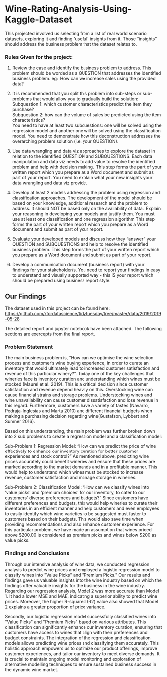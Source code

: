 # Wine-Rating-Analysis-Using-Kaggle-Dataset

This projected involved us selecting from a list of real world scenario datasets, exploring it and finding 'useful' insights from it. Those “insights” should address the business problem that the dataset relates to.

### Rules Given for the project:
1. Review the case and identify the business problem to address. This problem should be worded as a QUESTION that addresses the identified business problem. 
eg:  How can we increase sales using the provided data?  


2. It is recommended that you split this problem into sub-steps or sub-problems that would allow you to gradually build the solution: <br>
Subquestion 1: which customer characteristics predict the item they purchase? <br>
Subquestion 2: how can the volume of sales be predicted using the item characteristics? <br> 
You need to have at least two subquestions: one will be solved using the regression model and another one will be solved using the classification model. 
You need to demonstrate how this deconstruction addresses the overarching problem solution (i.e. your QUESTION). 


3. Use data wrangling and data viz approaches to explore the dataset in relation to the identified QUESTION and SUBQUESTIONS. Each data manipulation and data viz needs to add value to resolve the identified problem and help with decision making.  
This step forms the part of your written report which you prepare as a Word document and submit as part of your report. 
You need to explain what your new insights your data wrangling and data viz provide. 


4. Develop at least 2 models addressing the problem using regression and classification approaches. The development of the model should be based on your knowledge, additional research and the problem to address. It should NOT be based only on the availability of data.  
Explain your reasoning in developing your models and justify them. 
You must use at least one classification and one regression algorithm 
This step forms the part of your written report which you prepare as a Word document and submit as part of your report. 


5. Evaluate your developed models and discuss how they “answer” your QUESTION and SUBQUESTIONS and help to resolve the identified business problem. 
This step forms the part of your written report which you prepare as a Word document and submit as part of your report. 


6. Develop a communication document (business report) with your findings for your stakeholder/s. You need to report your findings in easy to understand and visually supported way - this IS your report which should be prepared using business report style.

## Our Findings

The dataset used in this project can be found here: https://github.com/rfordatascience/tidytuesday/tree/master/data/2019/2019-05-28

The detailed report and jupyter notebook have been attached. The following sections are exercepts from the final report.

### Problem Statement
The main business problem is, “How can we optimise the wine selection process and customer’s wine buying experience, in order to curate an inventory that would ultimately lead to increased customer satisfaction and revenue of this particular winery?”.
Today one of the key challenges that wineries face is inventory curation and understanding which wines must be stocked (Maurel et al. 2019). This is a critical decision since customer satisfaction and revenue depend heavily on this. Overstocking wine can cause financial strains and storage problems. Understocking wines and wine unavailability can cause customer dissatisfaction and lose revenue in this regard.
Furthermore, customers have a variety of tastes (Navarro, Pedraja-Inglesias and Marta 2010)
and different financial budgets when making a purchasing decision regarding wine(Gustafson, Lybbert and Sumner 2016).<br>

Based on this understanding, the main problem was further broken down into 2 sub problems to create a regression model and a classification model: 

Sub-Problem 1: Regression Model: “How can we predict the price of wine effectively to enhance our inventory curation for better customer experiences and stock control?”
As mentioned above, predicting wine prices accurately could benefit wineries and ensure that these prices are marked according to the market demands and in a profitable manner. This would help to understand which wines must be stocked to increase revenue, customer satisfaction and manage storage in wineries. <br>

Sub-Problem 2: Classification Model: “How can we classify wines into ‘value picks’ and ‘premium choices’ for our inventory, to cater to our customers' diverse preferences and budgets?”
Since customers have different preferences and budgets, this would help wineries to curate their inventories in an efficient manner and help customers and even employees to easily identify which wine varieties to be suggested must faster to customers based on their budgets. This would also save time when providing recommendations and also enhance customer experience. For this particular problem, we have made an assumption that wines priced above $200.00 is considered as premium picks and wines below $200 as value picks.

### Findings and Conclusions
Through our intensive analysis of wine data, we conducted regression analysis to predict wine prices and employed a logistic regression model to classify wines into "Value Picks" and "Premium Picks." Our results and findings gave us valuable insights into the wine industry based on which the findings offer valuable insights for the business in the wine industry.
Regarding our regression analysis, Model 2 was more accurate than Model 1. It had a lower MSE and MAE, indicating a superior ability to predict wine prices. Moreover, the higher R-squared (R2) value also showed that Model 2 explains a greater proportion of price variance.

Secondly, our logistic regression model successfully classified wines into "Value Picks" and "Premium Picks" based on various attributes. This classification can significantly enhance our inventory curation, ensuring that customers have access to wines that align with their preferences and budget constraints.
The integration of the regression and classification models allows predicting wine prices and classifying them accurately. This holistic approach empowers us to optimize our product offerings, improve customer experiences, and tailor our inventory to meet diverse demands. It is crucial to maintain ongoing model monitoring and exploration of alternative modelling techniques to ensure sustained business success in the dynamic wine market.
